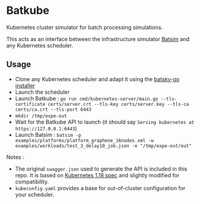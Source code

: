 # Batkube

Kubernetes cluster simulator for batch processing simulations.

This acts as an interface between the infrastructure simulator [Batsim](https://github.com/oar-team/batsim) and any Kubernetes scheduler.

## Usage
- Clone any Kubernetes scheduler and adapt it using the [batsky-go installer](https://github.com/oar-team/batsky-go-installer)
- Launch the scheduler
- Launch Batkube : `go run cmd/kubernetes-server/main.go --tls-certificate certs/server.crt --tls-key certs/server.key --tls-ca certs/ca.crt --tls-port 6443`
- `mkdir /tmp/expe-out`
- Wait for the Batkube API to launch (it should say `Serving kubernetes at https://127.0.0.1:6443`)
- Launch Batsim : `batsim -p examples/platforms/platform_graphene_16nodes.xml -w examples/workloads/test_3_delay10_job.json -e "/tmp/expe-out/out"`

Notes :
- The original `swagger.json` used to generate the API is included in this repo. It is based on [Kubernetes 1.18 spec](https://github.com/kubernetes/kubernetes/blob/release-1.18/api/openapi-spec/swagger.json) and slightly modified for compatibility.
- `kubeconfig.yaml` provides a base for out-of-cluster configuration for your scheduler.
